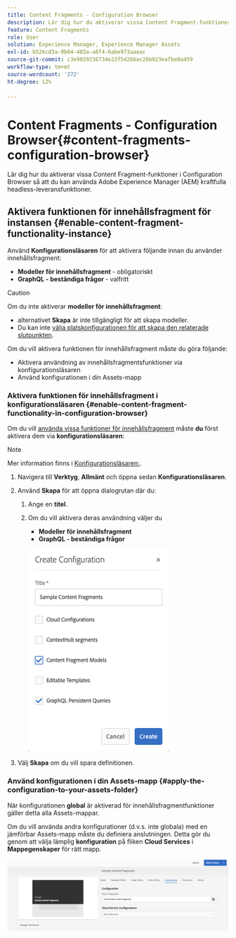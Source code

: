```yaml
---
title: Content Fragments - Configuration Browser
description: Lär dig hur du aktiverar vissa Content Fragment-funktioner i Configuration Browser så att du kan använda Adobe Experience Manager kraftfulla headless-leveransfunktioner.
feature: Content Fragments
role: User
solution: Experience Manager, Experience Manager Assets
exl-id: b526cd3a-9b04-403a-a6f4-6abe973aaeac
source-git-commit: c3e9029236734e22f5d266ac26b923eafbe0a459
workflow-type: tm+mt
source-wordcount: '272'
ht-degree: 12%

---
```


# Content Fragments - Configuration Browser{#content-fragments-configuration-browser}

Lär dig hur du aktiverar vissa Content Fragment-funktioner i Configuration Browser så att du kan använda Adobe Experience Manager (AEM) kraftfulla headless-leveransfunktioner.

## Aktivera funktionen för innehållsfragment för instansen {#enable-content-fragment-functionality-instance}

Använd **Konfigurationsläsaren** för att aktivera följande innan du använder innehållsfragment:

* **Modeller för innehållsfragment** - obligatoriskt
* **GraphQL - beständiga frågor** - valfritt

>[!CAUTION]
>
>Om du inte aktiverar **modeller för innehållsfragment**:
>
>* alternativet **Skapa** är inte tillgängligt för att skapa modeller.
>* Du kan inte [välja platskonfigurationen för att skapa den relaterade slutpunkten](/help/sites-developing/headless/graphql-api/graphql-endpoint.md#enabling-graphql-endpoint).

Om du vill aktivera funktionen för innehållsfragment måste du göra följande:

* Aktivera användning av innehållsfragmentsfunktioner via konfigurationsläsaren
* Använd konfigurationen i din Assets-mapp

### Aktivera funktionen för innehållsfragment i konfigurationsläsaren {#enable-content-fragment-functionality-in-configuration-browser}

Om du vill [använda vissa funktioner för innehållsfragment](#creating-a-content-fragment-model) måste **du** först aktivera dem via **konfigurationsläsaren**:

>[!NOTE]
>
>Mer information finns i [Konfigurationsläsaren:](/help/sites-administering/configurations.md#using-configuration-browser).

1. Navigera till **Verktyg**, **Allmänt** och öppna sedan **Konfigurationsläsaren**.

1. Använd **Skapa** för att öppna dialogrutan där du:

   1. Ange en **titel**.
   1. Om du vill aktivera deras användning väljer du
      * **Modeller för innehållsfragment**
      * **GraphQL - beständiga frågor**

      ![Definiera konfiguration](assets/cfm-conf-01.png)

1. Välj **Skapa** om du vill spara definitionen.

<!-- 1. Select the location appropriate to your website. -->

### Använd konfigurationen i din Assets-mapp {#apply-the-configuration-to-your-assets-folder}

När konfigurationen **global** är aktiverad för innehållsfragmentfunktioner gäller detta alla Assets-mappar.

Om du vill använda andra konfigurationer (d.v.s. inte globala) med en jämförbar Assets-mapp måste du definiera anslutningen. Detta gör du genom att välja lämplig **konfiguration** på fliken **Cloud Services** i **Mappegenskaper** för rätt mapp.

![Använd konfiguration](assets/cfm-conf-02.png)
